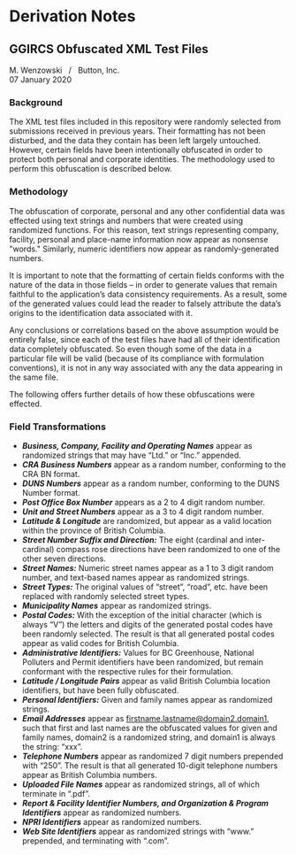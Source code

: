 # Derivation Notes
## GGIRCS Obfuscated XML Test Files
M. Wenzowski &nbsp; / &nbsp; Button, Inc.  
07 January 2020

### Background
The XML test files included in this repository were randomly selected from submissions received in previous years. Their formatting has not been disturbed, and the data they contain has been left largely untouched. However, certain fields have been intentionally obfuscated in order to protect both personal and corporate identities. The methodology used to perform this obfuscation is described below.
### Methodology
The obfuscation of corporate, personal and any other confidential data was effected using text strings and numbers that were created using randomized functions. For this reason, text strings representing company, facility, personal and place-name information now appear as nonsense "words." Similarly, numeric identifiers now appear as randomly-generated numbers.

It is important to note that the formatting of certain fields conforms with the nature of the data in those fields – in order to generate values that remain faithful to the application’s data consistency requirements. As a result, some of the generated values could lead the reader to falsely attribute the data’s origins to the identification data associated with it.

Any conclusions or correlations based on the above assumption would be entirely false, since each of the test files have had all of their identification data completely obfuscated. So even though some of the data in a particular file will be valid (because of its compliance with formulation conventions), it is not in any way associated with any the data appearing in the same file.

The following offers further details of how these obfuscations were effected.

### Field Transformations
- ***Business, Company, Facility and Operating Names*** appear as randomized strings that may have “Ltd.” or “Inc.” appended.
- ***CRA Business Numbers*** appear as a random number, conforming to the CRA BN format.
- ***DUNS Numbers*** appear as a random number, conforming to the DUNS Number format.
- ***Post Office Box Number*** appears as a 2 to 4 digit random number.
- ***Unit and Street Numbers*** appear as a 3 to 4 digit random number.
- ***Latitude & Longitude*** are randomized, but appear as a valid location within the province of British Columbia.
- ***Street Number Suffix and Direction:*** The eight (cardinal and inter-cardinal) compass rose directions have been randomized to one of the other seven directions.
- ***Street Names:*** Numeric street names appear as a 1 to 3 digit random number, and text-based names appear as randomized strings.
- ***Street Types:*** The original values of “street”, “road”, etc. have been replaced with randomly selected street types.
- ***Municipality Names*** appear as randomized strings.
- ***Postal Codes:*** With the exception of the initial character (which is always “V”) the letters and digits of the generated postal codes have been randomly selected. The result is that all generated postal codes appear as valid codes for British Columbia.
- ***Administrative Identifiers:*** Values for BC Greenhouse, National Polluters and Permit identifiers have been randomized, but remain conformant with the respective rules for their formulation.
- ***Latitude / Longitude Pairs*** appear as valid British Columbia location identifiers, but have been fully obfuscated.
- ***Personal Identifiers:*** Given and family names appear as randomized strings.
- ***Email Addresses*** appear as firstname.lastname@domain2.domain1, such that first and last names are the obfuscated values for given and family names, domain2 is a randomized string, and domain1 is always the string: “xxx”.
- ***Telephone Numbers*** appear as randomized 7 digit numbers prepended with “250”. The result is that all generated 10-digit telephone numbers appear as British Columbia numbers.
- ***Uploaded File Names*** appear as randomized strings, all of which terminate in “.pdf”.
- ***Report & Facility Identifier Numbers, and Organization & Program Identifiers*** appear as randomized numbers.
- ***NPRI Identifiers*** appear as randomized numbers.
- ***Web Site Identifiers*** appear as randomized strings with “www.” prepended, and terminating with “.com”.